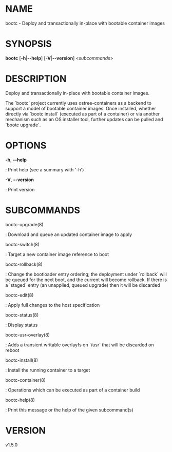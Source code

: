 # NAME

bootc - Deploy and transactionally in-place with bootable container
images

# SYNOPSIS

**bootc** \[**-h**\|**\--help**\] \[**-V**\|**\--version**\]
\<*subcommands*\>

# DESCRIPTION

Deploy and transactionally in-place with bootable container images.

The \`bootc\` project currently uses ostree-containers as a backend to
support a model of bootable container images. Once installed, whether
directly via \`bootc install\` (executed as part of a container) or via
another mechanism such as an OS installer tool, further updates can be
pulled and \`bootc upgrade\`.

# OPTIONS

**-h**, **\--help**

:   Print help (see a summary with \'-h\')

**-V**, **\--version**

:   Print version

# SUBCOMMANDS

bootc-upgrade(8)

:   Download and queue an updated container image to apply

bootc-switch(8)

:   Target a new container image reference to boot

bootc-rollback(8)

:   Change the bootloader entry ordering; the deployment under
    \`rollback\` will be queued for the next boot, and the current will
    become rollback. If there is a \`staged\` entry (an unapplied,
    queued upgrade) then it will be discarded

bootc-edit(8)

:   Apply full changes to the host specification

bootc-status(8)

:   Display status

bootc-usr-overlay(8)

:   Adds a transient writable overlayfs on \`/usr\` that will be
    discarded on reboot

bootc-install(8)

:   Install the running container to a target

bootc-container(8)

:   Operations which can be executed as part of a container build

bootc-help(8)

:   Print this message or the help of the given subcommand(s)

# VERSION

v1.5.0

